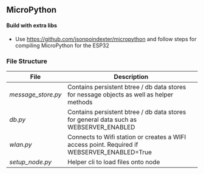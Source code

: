 ## MicroPython

#### Build with extra libs
* Use https://github.com/jsonpoindexter/micropython and follow steps for compiling MicroPython for the ESP32

### File Structure
| File      | Description |
| ----------- | ----------- |
| *message_store.py*   | Contains persistent btree / db data stores for nessage objects as well as helper methods  |
| *db.py*      | Contains persistent btree / db data stores for general data such as WEBSERVER_ENABLED |
| *wlan.py*      | Connects to Wifi station or creates a WIFI access point. Required if WEBSERVER_ENABLED=True |
| *setup_node.py*      | Helper cli to load files onto node |
